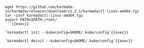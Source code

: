 ```
wget https://github.com/karmada-io/karmada/releases/download/v1.2.1/karmadactl-linux-amd64.tgz
tar -zxvf karmadactl-linux-amd64.tgz
export PATH=$PATH:/root/
```{{exec}}

`karmadactl init --kubeconfig=$HOME/.kube/config`{{exec}}

`karmadactl deinit --kubeconfig=$HOME/.kube/config`{{exec}}